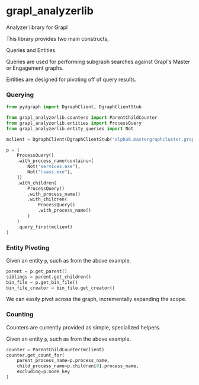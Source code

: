 # grapl_analyzerlib
Analyzer library for Grapl

This library provides two main constructs,

Queries and Entities.

Queries are used for performing subgraph searches against
Grapl's Master or Engagement graphs.

Entities are designed for pivoting off of query results.


### Querying
```python
from pydgraph import DgraphClient, DgraphClientStub

from grapl_analyzerlib.counters import ParentChildCounter
from grapl_analyzerlib.entities import ProcessQuery
from grapl_analyzerlib.entity_queries import Not

mclient = DgraphClient(DgraphClientStub('alpha0.mastergraphcluster.grapl:9080'))

p = (
    ProcessQuery()
    .with_process_name(contains=[
        Not("services.exe"),
        Not("lsass.exe"),
    ])
    .with_children(
        ProcessQuery()
        .with_process_name()
        .with_children(
            ProcessQuery()
            .with_process_name()
        )
    )
    .query_first(mclient)
)

```


### Entity Pivoting
Given an entity `p`, such as from the above example.
```python
parent = p.get_parent()
siblings = parent.get_children()
bin_file = p.get_bin_file()
bin_file_creator = bin_file.get_creator()
```

We can easily pivot across the graph, incrementally expanding
the scope.

### Counting
Counters are currently provided as simple, specialized helpers.

Given an entity `p`, such as from the above example.

```python
counter = ParentChildCounter(mclient)
counter.get_count_for(
    parent_process_name=p.process_name,
    child_process_name=p.children[0].process_name,
    excluding=p.node_key
)
```